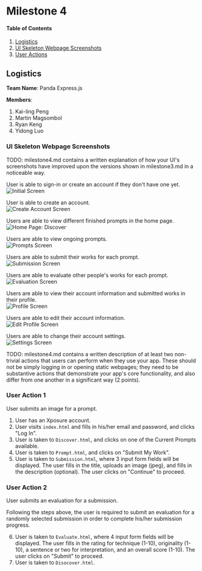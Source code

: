 # Milestone 4

#### Table of Contents
1. [Logistics](#Logistics)
2. [UI Skeleton Webpage Screenshots](#Skeleton)
3. [User Actions](#UserActions)

<a name="Logistics"></a>

## Logistics
**Team Name**: Panda Express.js<br>

**Members**:
1. Kai-ling Peng
2. Martin Magsombol
3. Ryan Keng
4. Yidong Luo

<a name="Skeleton"></a>

### UI Skeleton Webpage Screenshots
TODO:
milestone4.md contains a written explanation of how your UI's screenshots have improved upon the versions shown in milestone3.md in a noticeable way.


User is able to sign-in or create an account if they don't have one yet.<br>
![Initial Screen](milestones/assets/Xposure/index.png)<br>

User is able to create an account.<br>
![Create Account Screen](milestones/assets/Xposure/createAccount.png)<br>

Users are able to view different finished prompts in the home page.<br>
![Home Page: Discover](milestones/assets/Xposure/discover.png)<br>

Users are able to view ongoing prompts.<br>
![Prompts Screen](milestones/assets/Xposure/prompts.png)<br>

Users are able to submit their works for each prompt.<br>
![Submission Screen](milestones/assets/Xposure/submission.png)<br>

Users are able to evaluate other people's works for each prompt.<br>
![Evaluation Screen](milestones/assets/Xposure/evaluate.png)<br>

Users are able to view their account information and submitted works in their profile.<br>
![Profile Screen](milestones/assets/Xposure/profile.png)<br>

Users are able to edit their account information.<br>
![Edit Profile Screen](milestones/assets/Xposure/editProfile.png)<br>

Users are able to change their account settings.<br>
![Settings Screen](milestones/assets/Xposure/Settings.png)<br>


<a name="UserActions"></a>

TODO:
milestone4.md contains a written description of at least two non-trivial actions that users can perform when they use your app. These should not be simply logging in or opening static webpages; they need to be substantive actions that demonstrate your app's core functionality, and also differ from one another in a significant way (2 points).

### User Action 1
User submits an image for a prompt.

1. User has an Xposure account.
2. User visits `index.html` and fills in his/her email and password, and clicks "Log In".
3. User is taken to `Discover.html`, and clicks on one of the Current Prompts available.
4. User is taken to `Prompt.html`, and clicks on "Submit My Work".
5. User is taken to `Submission.html`, where 3 input form fields will be displayed. The user fills in the title, uploads an image (jpeg), and fills in the description (optional). The user clicks on "Continue" to proceed.

### User Action 2
User submits an evaluation for a submission.

Following the steps above, the user is required to submit an evaluation for a randomly selected submission in order to complete his/her submission progress.

6. User is taken to `Evaluate.html`, where 4 input form fields will be displayed. The user fills in the rating for technique (1-10), originality (1-10), a sentence or two for interpretation, and an overall score (1-10). The user clicks on "Submit" to proceed.
7. User is taken to `Disocover.html`.